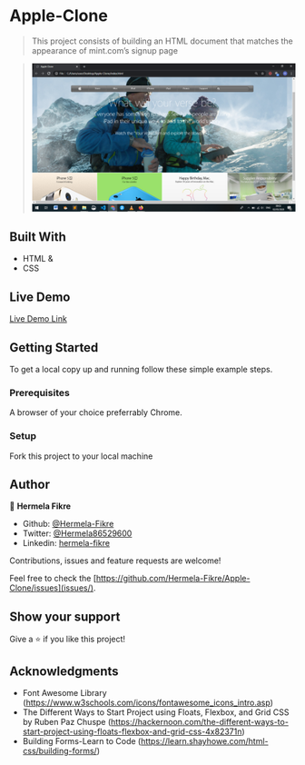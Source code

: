 # Apple-Clone

> This project consists of building an HTML document that matches the appearance of mint.com’s signup page

> ![screenshot](img/apple-screenshot.png)

## Built With

- HTML &
- CSS

## Live Demo

[Live Demo Link](https://raw.githack.com/Hermela-Fikre/Apple-Clone/feature_branch/index.html)

## Getting Started

To get a local copy up and running follow these simple example steps.

### Prerequisites

A browser of your choice preferrably Chrome.

### Setup

Fork this project to your local machine


## Author

👤 **Hermela Fikre**

- Github: [@Hermela-Fikre](https://github.com/Hermela-Fikre)
- Twitter: [@Hermela86529600](https://twitter.com/Hermela86529600)
- Linkedin: [hermela-fikre](https://www.linkedin.com/in/hermela-fikre-1a969b156/)

Contributions, issues and feature requests are welcome!

Feel free to check the [https://github.com/Hermela-Fikre/Apple-Clone/issues](issues/).

## Show your support

Give a ⭐️ if you like this project!

## Acknowledgments

- Font Awesome Library (https://www.w3schools.com/icons/fontawesome_icons_intro.asp)
- The Different Ways to Start Project using Floats, Flexbox, and Grid CSS by Ruben Paz Chuspe (https://hackernoon.com/the-different-ways-to-start-project-using-floats-flexbox-and-grid-css-4x82371n)
- Building Forms-Learn to Code (https://learn.shayhowe.com/html-css/building-forms/)